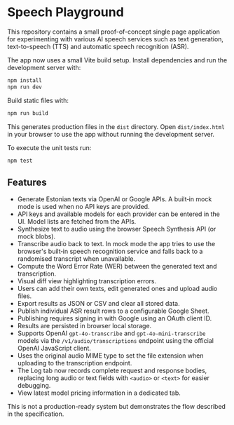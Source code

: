 # Speech Playground

This repository contains a small proof-of-concept single page application for experimenting with various AI speech services such as text generation, text-to-speech (TTS) and automatic speech recognition (ASR).

The app now uses a small Vite build setup. Install dependencies and run the development server with:

```bash
npm install
npm run dev
```

Build static files with:

```bash
npm run build
```

This generates production files in the `dist` directory. Open
`dist/index.html` in your browser to use the app without running the
development server.

To execute the unit tests run:

```bash
npm test
```

## Features

- Generate Estonian texts via OpenAI or Google APIs. A built‑in mock mode is used when no API keys are provided.
- API keys and available models for each provider can be entered in the UI. Model lists are fetched from the APIs.
- Synthesize text to audio using the browser Speech Synthesis API (or mock blobs).
- Transcribe audio back to text. In mock mode the app tries to use the browser's built‑in speech recognition service and falls back to a randomised transcript when unavailable.
- Compute the Word Error Rate (WER) between the generated text and transcription.
- Visual diff view highlighting transcription errors.
- Users can add their own texts, edit generated ones and upload audio files.
- Export results as JSON or CSV and clear all stored data.
- Publish individual ASR result rows to a configurable Google Sheet.
- Publishing requires signing in with Google using an OAuth client ID.
- Results are persisted in browser local storage.
- Supports OpenAI `gpt-4o-transcribe` and `gpt-4o-mini-transcribe` models via
  the `/v1/audio/transcriptions` endpoint using the official OpenAI JavaScript client.
- Uses the original audio MIME type to set the file extension when
  uploading to the transcription endpoint.
- The Log tab now records complete request and response bodies,
  replacing long audio or text fields with `<audio>` or `<text>` for easier debugging.
- View latest model pricing information in a dedicated tab.

This is not a production-ready system but demonstrates the flow described in the specification.
